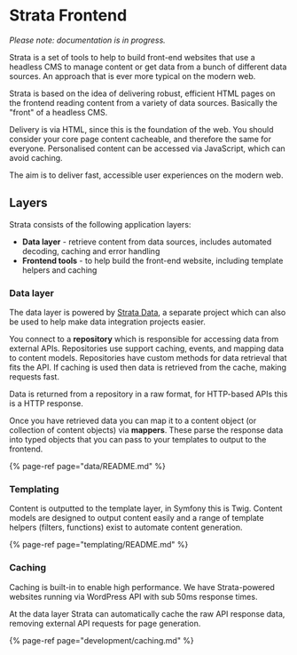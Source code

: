 # Strata Frontend

_Please note: documentation is in progress._

Strata is a set of tools to help to build front-end websites that use a headless CMS to manage content or get data from a
bunch of different data sources. An approach that is ever more typical on the modern web.

Strata is based on the idea of delivering robust, efficient HTML pages on the frontend reading content from a variety of
data sources. Basically the "front" of a headless CMS.

Delivery is via HTML, since this is the foundation of the web. You should consider your core page content cacheable, and
therefore the same for everyone. Personalised content can be accessed via JavaScript, which can avoid caching.

The aim is to deliver fast, accessible user experiences on the modern web.

## Layers

Strata consists of the following application layers:

* **Data layer** - retrieve content from data sources, includes automated decoding, caching and error handling
* **Frontend tools** - to help build the front-end website, including template helpers and caching

### Data layer

The data layer is powered by [Strata Data](https://github.com/strata/data), a separate project which can also be used to
help make data integration projects easier.

You connect to a **repository** which is responsible for accessing data from external APIs. Repositories use support
caching, events, and mapping data to content models. Repositories have custom methods for data retrieval that fits the
API. If caching is used then data is retrieved from the cache, making requests fast.

Data is returned from a repository in a raw format, for HTTP-based APIs this is a HTTP response.

Once you have retrieved data you can map it to a content object (or collection of content objects) via **mappers**.
These parse the response data into typed objects that you can pass to your templates to output to the frontend.

{% page-ref page="data/README.md" %}

### Templating

Content is outputted to the template layer, in Symfony this is Twig. Content models are designed to output content easily
and a range of template helpers (filters, functions) exist to automate content generation.

{% page-ref page="templating/README.md" %}

### Caching

Caching is built-in to enable high performance. We have Strata-powered websites running via WordPress API with sub 50ms
response times.

At the data layer Strata can automatically cache the raw API response data, removing external API requests for page generation.

{% page-ref page="development/caching.md" %}
